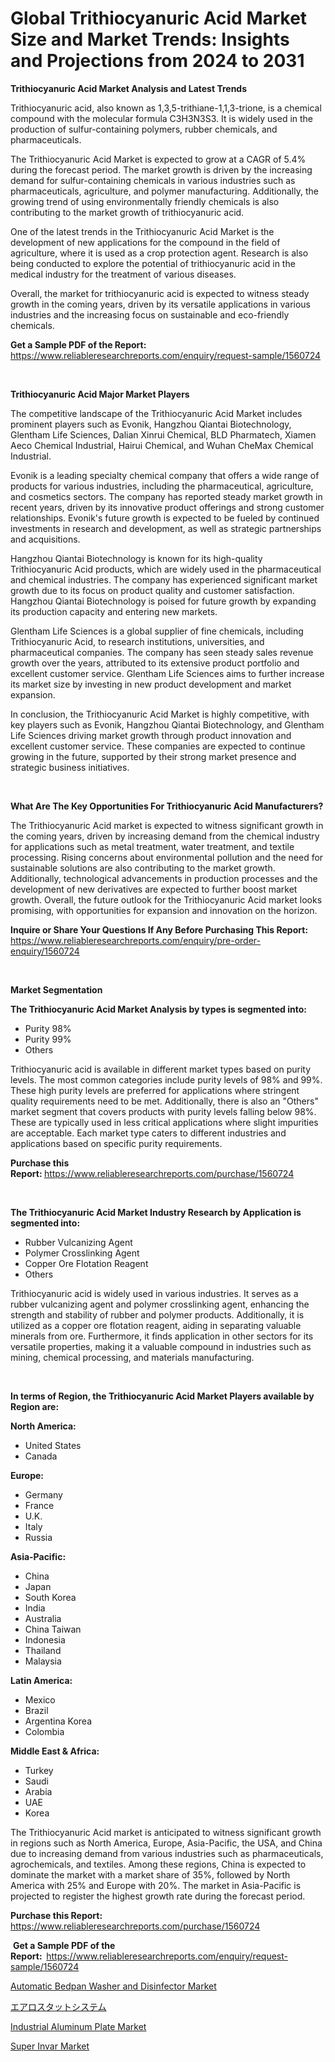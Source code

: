 <p><h1>Global Trithiocyanuric Acid Market Size and Market Trends: Insights and Projections from 2024 to 2031</h1></p><p><strong>Trithiocyanuric Acid Market Analysis and Latest Trends</strong></p>
<p><p>Trithiocyanuric acid, also known as 1,3,5-trithiane-1,1,3-trione, is a chemical compound with the molecular formula C3H3N3S3. It is widely used in the production of sulfur-containing polymers, rubber chemicals, and pharmaceuticals.</p><p>The Trithiocyanuric Acid Market is expected to grow at a CAGR of 5.4% during the forecast period. The market growth is driven by the increasing demand for sulfur-containing chemicals in various industries such as pharmaceuticals, agriculture, and polymer manufacturing. Additionally, the growing trend of using environmentally friendly chemicals is also contributing to the market growth of trithiocyanuric acid.</p><p>One of the latest trends in the Trithiocyanuric Acid Market is the development of new applications for the compound in the field of agriculture, where it is used as a crop protection agent. Research is also being conducted to explore the potential of trithiocyanuric acid in the medical industry for the treatment of various diseases.</p><p>Overall, the market for trithiocyanuric acid is expected to witness steady growth in the coming years, driven by its versatile applications in various industries and the increasing focus on sustainable and eco-friendly chemicals.</p></p>
<p><strong>Get a Sample PDF of the Report:&nbsp;</strong> <a href="https://www.reliableresearchreports.com/enquiry/request-sample/1560724">https://www.reliableresearchreports.com/enquiry/request-sample/1560724</a></p>
<p>&nbsp;</p>
<p><strong>Trithiocyanuric Acid Major Market Players</strong></p>
<p><p>The competitive landscape of the Trithiocyanuric Acid Market includes prominent players such as Evonik, Hangzhou Qiantai Biotechnology, Glentham Life Sciences, Dalian Xinrui Chemical, BLD Pharmatech, Xiamen Aeco Chemical Industrial, Hairui Chemical, and Wuhan CheMax Chemical Industrial.</p><p>Evonik is a leading specialty chemical company that offers a wide range of products for various industries, including the pharmaceutical, agriculture, and cosmetics sectors. The company has reported steady market growth in recent years, driven by its innovative product offerings and strong customer relationships. Evonik's future growth is expected to be fueled by continued investments in research and development, as well as strategic partnerships and acquisitions.</p><p>Hangzhou Qiantai Biotechnology is known for its high-quality Trithiocyanuric Acid products, which are widely used in the pharmaceutical and chemical industries. The company has experienced significant market growth due to its focus on product quality and customer satisfaction. Hangzhou Qiantai Biotechnology is poised for future growth by expanding its production capacity and entering new markets.</p><p>Glentham Life Sciences is a global supplier of fine chemicals, including Trithiocyanuric Acid, to research institutions, universities, and pharmaceutical companies. The company has seen steady sales revenue growth over the years, attributed to its extensive product portfolio and excellent customer service. Glentham Life Sciences aims to further increase its market size by investing in new product development and market expansion.</p><p>In conclusion, the Trithiocyanuric Acid Market is highly competitive, with key players such as Evonik, Hangzhou Qiantai Biotechnology, and Glentham Life Sciences driving market growth through product innovation and excellent customer service. These companies are expected to continue growing in the future, supported by their strong market presence and strategic business initiatives.</p></p>
<p>&nbsp;</p>
<p><strong>What Are The Key Opportunities For Trithiocyanuric Acid Manufacturers?</strong></p>
<p><p>The Trithiocyanuric Acid market is expected to witness significant growth in the coming years, driven by increasing demand from the chemical industry for applications such as metal treatment, water treatment, and textile processing. Rising concerns about environmental pollution and the need for sustainable solutions are also contributing to the market growth. Additionally, technological advancements in production processes and the development of new derivatives are expected to further boost market growth. Overall, the future outlook for the Trithiocyanuric Acid market looks promising, with opportunities for expansion and innovation on the horizon.</p></p>
<p><strong>Inquire or Share Your Questions If Any Before Purchasing This Report:</strong> <a href="https://www.reliableresearchreports.com/enquiry/pre-order-enquiry/1560724">https://www.reliableresearchreports.com/enquiry/pre-order-enquiry/1560724</a></p>
<p>&nbsp;</p>
<p><strong>Market Segmentation</strong></p>
<p><strong>The Trithiocyanuric Acid Market Analysis by types is segmented into:</strong></p>
<p><ul><li>Purity 98%</li><li>Purity 99%</li><li>Others</li></ul></p>
<p><p>Trithiocyanuric acid is available in different market types based on purity levels. The most common categories include purity levels of 98% and 99%. These high purity levels are preferred for applications where stringent quality requirements need to be met. Additionally, there is also an "Others" market segment that covers products with purity levels falling below 98%. These are typically used in less critical applications where slight impurities are acceptable. Each market type caters to different industries and applications based on specific purity requirements.</p></p>
<p><strong>Purchase this Report:&nbsp;</strong><a href="https://www.reliableresearchreports.com/purchase/1560724">https://www.reliableresearchreports.com/purchase/1560724</a></p>
<p>&nbsp;</p>
<p><strong>The Trithiocyanuric Acid Market Industry Research by Application is segmented into:</strong></p>
<p><ul><li>Rubber Vulcanizing Agent</li><li>Polymer Crosslinking Agent</li><li>Copper Ore Flotation Reagent</li><li>Others</li></ul></p>
<p><p>Trithiocyanuric acid is widely used in various industries. It serves as a rubber vulcanizing agent and polymer crosslinking agent, enhancing the strength and stability of rubber and polymer products. Additionally, it is utilized as a copper ore flotation reagent, aiding in separating valuable minerals from ore. Furthermore, it finds application in other sectors for its versatile properties, making it a valuable compound in industries such as mining, chemical processing, and materials manufacturing.</p></p>
<p>&nbsp;</p>
<p><strong>In terms of Region, the Trithiocyanuric Acid Market Players available by Region are:</strong></p>
<p>
    <p> <strong> North America: </strong>
        <ul>
            <li>United States</li>
            <li>Canada</li>
        </ul>
        </p> 
    <p> <strong> Europe: </strong>
        <ul>
            <li>Germany</li>
            <li>France</li>
            <li>U.K.</li>
            <li>Italy</li>
            <li>Russia</li>
        </ul>
        </p> 
    <p> <strong> Asia-Pacific: </strong>
        <ul>
            <li>China</li>
            <li>Japan</li>
            <li>South Korea</li>
            <li>India</li>
            <li>Australia</li>
            <li>China Taiwan</li>
            <li>Indonesia</li>
            <li>Thailand</li>
            <li>Malaysia</li>
        </ul>
        </p> 
    <p> <strong> Latin America: </strong>
        <ul>
            <li>Mexico</li>
            <li>Brazil</li>
            <li>Argentina Korea</li>
            <li>Colombia</li>
        </ul>
        </p> 
    <p> <strong> Middle East & Africa: </strong>
        <ul>
            <li>Turkey</li>
            <li>Saudi</li>
            <li>Arabia</li>
            <li>UAE</li>
            <li>Korea</li>
        </ul>
    </p>
    </p>
<p><p>The Trithiocyanuric Acid market is anticipated to witness significant growth in regions such as North America, Europe, Asia-Pacific, the USA, and China due to increasing demand from various industries such as pharmaceuticals, agrochemicals, and textiles. Among these regions, China is expected to dominate the market with a market share of 35%, followed by North America with 25% and Europe with 20%. The market in Asia-Pacific is projected to register the highest growth rate during the forecast period.</p></p>
<p><strong>Purchase this Report: </strong><a href="https://www.reliableresearchreports.com/purchase/1560724">https://www.reliableresearchreports.com/purchase/1560724</a></p>
<p>&nbsp;<strong>Get a Sample PDF of the Report:&nbsp;&nbsp;</strong><a href="https://www.reliableresearchreports.com/enquiry/request-sample/1560724">https://www.reliableresearchreports.com/enquiry/request-sample/1560724</a></p>
<p><strong></strong></p>
<p><p><a href="https://lydian-appliance-61d.notion.site/Automatic-Bedpan-Washer-and-Disinfector-Market-Growth-Market-Trends-COVID-19-Impact-and-Forecasts-d85c3765fa9e49e1b632d347b7bac1cb">Automatic Bedpan Washer and Disinfector Market</a></p><p><a href="https://github.com/hwbcz413288296/Market-Research-Report-List-1/blob/main/8849942190352.md">エアロスタットシステム</a></p><p><a href="https://view.publitas.com/reportprime-1/industrial-aluminum-plate-market-provides-a-comprehensive-analysis-including-a-macro-overview-of-the-market-as-well-as-micro-details-such-as-market-size-and-competitive-landscape/">Industrial Aluminum Plate Market</a></p><p><a href="https://github.com/Sherrillcrooksxa8i18ucf2m/Market-Research-Report-List-1/blob/main/super-invar-market.md">Super Invar Market</a></p></p>